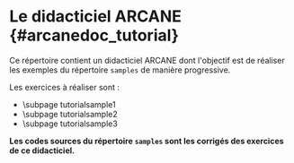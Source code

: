 # Le didacticiel ARCANE {#arcanedoc_tutorial}

Ce répertoire contient un didacticiel ARCANE dont l'objectif est de réaliser les exemples du répertoire 
`samples` de manière progressive. 

Les exercices à réaliser sont :
  - \subpage tutorialsample1
  - \subpage tutorialsample2
  - \subpage tutorialsample3

<b>Les codes sources du répertoire `samples` sont les corrigés des exercices de ce didacticiel.</b>
